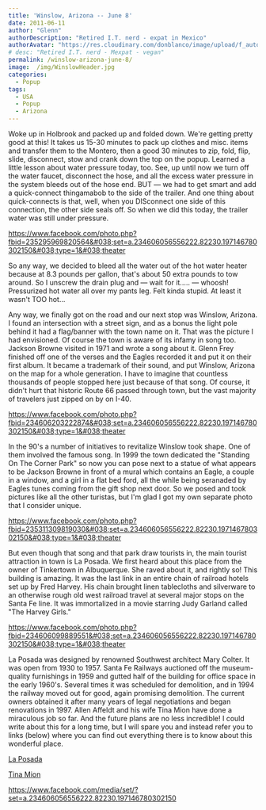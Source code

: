 ```yaml
---
title: 'Winslow, Arizona -- June 8'
date: 2011-06-11
author: "Glenn"
authorDescription: "Retired I.T. nerd - expat in Mexico"
authorAvatar: "https://res.cloudinary.com/donblanco/image/upload/f_auto,q_auto/Vagabondians/avatar-small.png"
# desc: "Retired I.T. nerd - Mexpat - vegan"
permalink: /winslow-arizona-june-8/
image:  /img/WinslowHeader.jpg
categories:
  - Popup
tags:
  - USA
  - Popup
  - Arizona
---
```

Woke up in Holbrook and packed up and folded down. We're getting pretty good at this! It takes us 15-30 minutes to pack up clothes and misc. items and transfer them to the Montero, then a good 30 minutes to zip, fold, flip, slide, disconnect, stow and crank down the top on the popup. Learned a little lesson about water pressure today, too. See, up until now we turn off the water faucet, disconnect the hose, and all the excess water pressure in the system bleeds out of the hose end. BUT &#8212; we had to get smart and add a quick-connect thingamabob to the side of the trailer. And one thing about quick-connects is that, well, when you DISconnect one side of this connection, the other side seals off. So when we did this today, the trailer water was still under pressure.

https://www.facebook.com/photo.php?fbid=235295969820564&#038;set=a.234606056556222.82230.197146780302150&#038;type=1&#038;theater

So any way, we decided to bleed all the water out of the hot water heater because at 8.3 pounds per gallon, that's about 50 extra pounds to tow around. So I unscrew the drain plug and &#8212; wait for it..... &#8212; whoosh! Pressurized hot water all over my pants leg. Felt kinda stupid. At least it wasn't TOO hot...

Any way, we finally got on the road and our next stop was Winslow, Arizona. I found an intersection with a street sign, and as a bonus the light pole behind it had a flag/banner with the town name on it. That was the picture I had envisioned. Of course the town is aware of its infamy in song too. Jackson Browne visited in 1971 and wrote a song about it. Glenn Frey finished off one of the verses and the Eagles recorded it and put it on their first album. It became a trademark of their sound, and put Winslow, Arizona on the map for a whole generation. I have to imagine that countless thousands of people stopped here just because of that song. Of course, it didn't hurt that historic Route 66 passed through town, but the vast majority of travelers just zipped on by on I-40.

https://www.facebook.com/photo.php?fbid=234606203222874&#038;set=a.234606056556222.82230.197146780302150&#038;type=1&#038;theater

In the 90's a number of initiatives to revitalize Winslow took shape. One of them involved the famous song. In 1999 the town dedicated the "Standing On The Corner Park" so now you can pose next to a statue of what appears to be Jackson Browne in front of a mural which contains an Eagle, a couple in a window, and a girl in a flat bed ford, all the while being seranaded by Eagles tunes coming from the gift shop next door. So we posed and took pictures like all the other turistas, but I'm glad I got my own separate photo that I consider unique.

https://www.facebook.com/photo.php?fbid=235311309819030&#038;set=a.234606056556222.82230.197146780302150&#038;type=1&#038;theater

But even though that song and that park draw tourists in, the main tourist attraction in town is La Posada. We first heard about this place from the owner of Tinkertown in Albuquerque. She raved about it, and rightly so! This building is amazing. It was the last link in an entire chain of railroad hotels set up by Fred Harvey. His chain brought linen tablecloths and silverware to an otherwise rough old west railroad travel at several major stops on the Santa Fe line. It was immortalized in a movie starring Judy Garland called "The Harvey Girls."

https://www.facebook.com/photo.php?fbid=234606099889551&#038;set=a.234606056556222.82230.197146780302150&#038;type=1&#038;theater

La Posada was designed by renowned Southwest architect Mary Colter. It was open from 1930 to 1957. Santa Fe Railways auctioned off the museum-quality furnishings in 1959 and gutted half of the building for office space in the early 1960's. Several times it was scheduled for demolition, and in 1994 the railway moved out for good, again promising demolition. The current owners obtained it after many years of legal negotiations and began renovations in 1997. Allen Affeldt and his wife Tina Mion have done a miraculous job so far. And the future plans are no less incredible! I could write about this for a long time, but I will spare you and instead refer you to links (below) where you can find out everything there is to know about this wonderful place.

[La Posada][1]

[Tina Mion][2]

https://www.facebook.com/media/set/?set=a.234606056556222.82230.197146780302150

 [1]: https://laposada.org/
 [2]: https://www.tinamion.com/